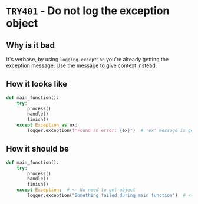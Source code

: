 # `TRY401` - Do not log the exception object

## Why is it bad

It's verbose, by using `logging.exception` you're already getting the exception message. Use the message to give context instead.

## How it looks like

```py
def main_function():
    try:
        process()
        handle()
        finish()
    except Exception as ex:
        logger.exception(f"Found an error: {ex}")  # 'ex' message is going to be displayed twice
```

## How it should be

```py
def main_function():
    try:
        process()
        handle()
        finish()
    except Exception:  # <- No need to get object
        logger.exception("Something failed during main_function")  # <- Message will be shown alongside stack trace
```
